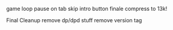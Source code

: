 game loop
pause on tab
skip intro button
finale
compress to 13k!

Final Cleanup
remove dp/dpd stuff
remove version tag